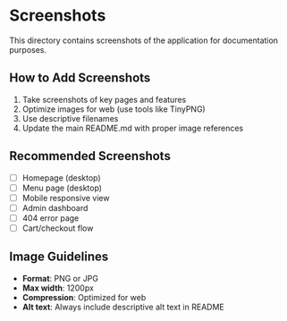 # Screenshots

This directory contains screenshots of the application for documentation purposes.

## How to Add Screenshots

1. Take screenshots of key pages and features
2. Optimize images for web (use tools like TinyPNG)
3. Use descriptive filenames
4. Update the main README.md with proper image references

## Recommended Screenshots

- [ ] Homepage (desktop)
- [ ] Menu page (desktop)
- [ ] Mobile responsive view
- [ ] Admin dashboard
- [ ] 404 error page
- [ ] Cart/checkout flow

## Image Guidelines

- **Format**: PNG or JPG
- **Max width**: 1200px
- **Compression**: Optimized for web
- **Alt text**: Always include descriptive alt text in README